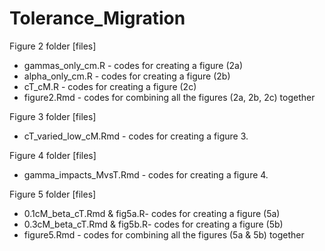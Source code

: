 # Tolerance_Migration

Figure 2 folder
[files]
* gammas_only_cm.R - codes for creating a figure (2a) 
* alpha_only_cm.R - codes for creating a figure (2b)
* cT_cM.R - codes for creating a figure (2c) 
* figure2.Rmd - codes for combining all the figures (2a, 2b, 2c) together 

Figure 3 folder 
[files]
* cT_varied_low_cM.Rmd - codes for creating a figure 3.

Figure 4 folder 
[files]
* gamma_impacts_MvsT.Rmd - codes for creating a figure 4. 

Figure 5 folder 
[files]
* 0.1cM_beta_cT.Rmd & fig5a.R- codes for creating a figure (5a)
* 0.3cM_beta_cT.Rmd & fig5b.R- codes for creating a figure (5b)
* figure5.Rmd - codes for combining all the figures (5a & 5b) together 
